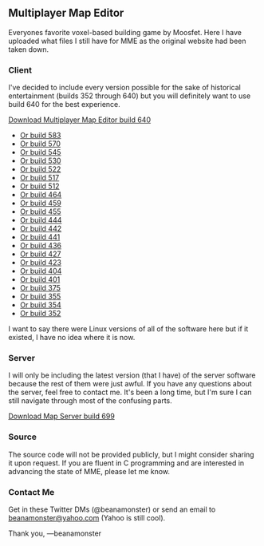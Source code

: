 ## Multiplayer Map Editor

Everyones favorite voxel-based building game by Moosfet.
Here I have uploaded what files I still have for MME as the original website had been taken down. 

### Client

I've decided to include every version possible for the sake of historical entertainment (builds 352 through 640) but you will definitely want to use build 640 for the best experience. 

[Download Multiplayer Map Editor build 640](https://github.com/beanamonster/mme/raw/master/clients/Multiplayer_Map_Editor_640.zip)

- [Or build 583](https://github.com/beanamonster/mme/raw/master/clients/Multiplayer_Map_Editor_583.zip)
- [Or build 570](https://github.com/beanamonster/mme/raw/master/clients/Multiplayer_Map_Editor_570.zip)
- [Or build 545](https://github.com/beanamonster/mme/raw/master/clients/Multiplayer_Map_Editor_545.zip)
- [Or build 530](https://github.com/beanamonster/mme/raw/master/clients/Multiplayer_Map_Editor_530.zip)
- [Or build 522](https://github.com/beanamonster/mme/raw/master/clients/Multiplayer_Map_Editor_522.zip)
- [Or build 517](https://github.com/beanamonster/mme/raw/master/clients/Multiplayer_Map_Editor_517.zip)
- [Or build 512](https://github.com/beanamonster/mme/raw/master/clients/Multiplayer_Map_Editor_512.zip)
- [Or build 464](https://github.com/beanamonster/mme/raw/master/clients/Multiplayer_Map_Editor_464.zip)
- [Or build 459](https://github.com/beanamonster/mme/raw/master/clients/Multiplayer_Map_Editor_459.zip)
- [Or build 455](https://github.com/beanamonster/mme/raw/master/clients/Multiplayer_Map_Editor_455.zip)
- [Or build 444](https://github.com/beanamonster/mme/raw/master/clients/Multiplayer_Map_Editor_444.zip)
- [Or build 442](https://github.com/beanamonster/mme/raw/master/clients/Multiplayer_Map_Editor_442.zip)
- [Or build 441](https://github.com/beanamonster/mme/raw/master/clients/Multiplayer_Map_Editor_441.zip)
- [Or build 436](https://github.com/beanamonster/mme/raw/master/clients/Multiplayer_Map_Editor_436.zip)
- [Or build 427](https://github.com/beanamonster/mme/raw/master/clients/Multiplayer_Map_Editor_427.zip)
- [Or build 423](https://github.com/beanamonster/mme/raw/master/clients/Multiplayer_Map_Editor_423.zip)
- [Or build 404](https://github.com/beanamonster/mme/raw/master/clients/Multiplayer_Map_Editor_404.zip)
- [Or build 401](https://github.com/beanamonster/mme/raw/master/clients/Multiplayer_Map_Editor_401.zip)
- [Or build 375](https://github.com/beanamonster/mme/raw/master/clients/Multiplayer_Map_Editor_375.zip)
- [Or build 355](https://github.com/beanamonster/mme/raw/master/clients/Multiplayer_Map_Editor_355.zip)
- [Or build 354](https://github.com/beanamonster/mme/raw/master/clients/Multiplayer_Map_Editor_354.zip)
- [Or build 352](https://github.com/beanamonster/mme/raw/master/clients/Multiplayer_Map_Editor_352.zip)

I want to say there were Linux versions of all of the software here but if it existed, I have no idea where it is now. 

### Server

I will only be including the latest version (that I have) of the server software because the rest of them were just awful. 
If you have any questions about the server, feel free to contact me. It's been a long time, but I'm sure I can still navigate through most of the confusing parts.

[Download Map Server build 699](https://github.com/beanamonster/mme/raw/master/map_server_699.zip)

### Source

The source code will not be provided publicly, but I might consider sharing it upon request. 
If you are fluent in C programming and are interested in advancing the state of MME, please let me know. 

### Contact Me

Get in these Twitter DMs (@beanamonster) or send an email to beanamonster@yahoo.com (Yahoo is still cool).

Thank you,
  —beanamonster
